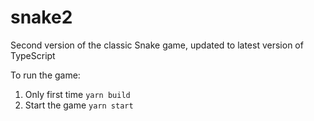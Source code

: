 # snake2

Second version of the classic Snake game, updated to latest version of TypeScript

To run the game:

1. Only first time `yarn build`
2. Start the game `yarn start`
